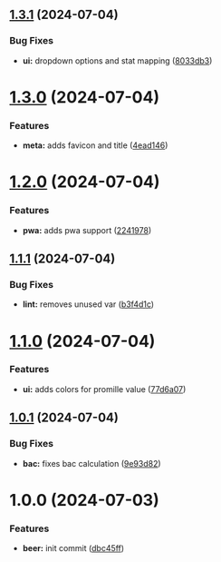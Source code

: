 ## [1.3.1](https://github.com/biclighter81/beer-tracker/compare/v1.3.0...v1.3.1) (2024-07-04)


### Bug Fixes

* **ui:** dropdown options and stat mapping ([8033db3](https://github.com/biclighter81/beer-tracker/commit/8033db3351937b0e7903b8ab32efa790a68a9a7e))

# [1.3.0](https://github.com/biclighter81/beer-tracker/compare/v1.2.0...v1.3.0) (2024-07-04)


### Features

* **meta:** adds favicon and title ([4ead146](https://github.com/biclighter81/beer-tracker/commit/4ead14696384c8c83990e2c59de98e9b8a084e6b))

# [1.2.0](https://github.com/biclighter81/beer-tracker/compare/v1.1.1...v1.2.0) (2024-07-04)


### Features

* **pwa:** adds pwa support ([2241978](https://github.com/biclighter81/beer-tracker/commit/22419788a1cc18477fa6dbeee42cd37e92a78e73))

## [1.1.1](https://github.com/biclighter81/beer-tracker/compare/v1.1.0...v1.1.1) (2024-07-04)


### Bug Fixes

* **lint:** removes unused var ([b3f4d1c](https://github.com/biclighter81/beer-tracker/commit/b3f4d1c908a212cdb4d5f0b8d7f25e3e250eaf6f))

# [1.1.0](https://github.com/biclighter81/beer-tracker/compare/v1.0.1...v1.1.0) (2024-07-04)


### Features

* **ui:** adds colors for promille value ([77d6a07](https://github.com/biclighter81/beer-tracker/commit/77d6a070b7c7c31ab532bcc1c0148b4420115ba0))

## [1.0.1](https://github.com/biclighter81/beer-tracker/compare/v1.0.0...v1.0.1) (2024-07-04)


### Bug Fixes

* **bac:** fixes bac calculation ([9e93d82](https://github.com/biclighter81/beer-tracker/commit/9e93d827bb0ae8ac42ad1f21c48e3b299842d41b))

# 1.0.0 (2024-07-03)


### Features

* **beer:** init commit ([dbc45ff](https://github.com/biclighter81/beer-tracker/commit/dbc45ff7e7119608c25c96d3d493387b9cae1931))
